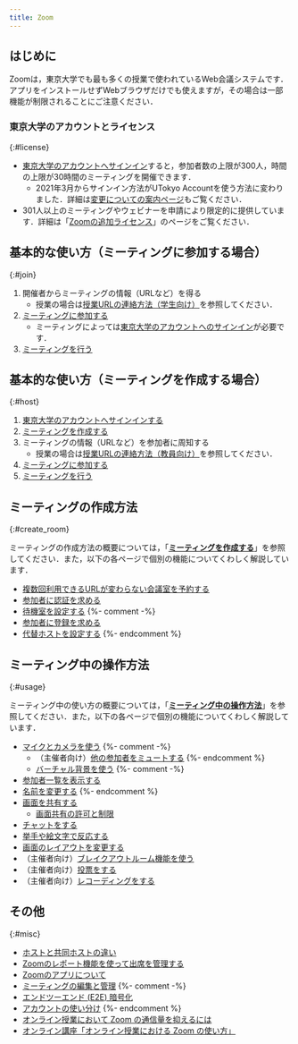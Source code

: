 ```yaml
---
title: Zoom
---
```


## はじめに

Zoomは，東京大学でも最も多くの授業で使われているWeb会議システムです．アプリをインストールせずWebブラウザだけでも使えますが，その場合は一部機能が制限されることにご注意ください．

### 東京大学のアカウントとライセンス
{:#license}

- [東京大学のアカウントへサインイン](signin/)すると，参加者数の上限が300人，時間の上限が30時間のミーティングを開催できます．
    - 2021年3月からサインイン方法がUTokyo Accountを使う方法に変わりました．詳細は[変更についての案内ページ](/change2021s/)もご覧ください．
- 301人以上のミーティングやウェビナーを申請により限定的に提供しています．詳細は「[Zoomの追加ライセンス](license)」のページをご覧ください．

## 基本的な使い方（ミーティングに参加する場合）
{:#join}

1. 開催者からミーティングの情報（URLなど）を得る
    - 授業の場合は[授業URLの連絡方法（学生向け）](/oc/url)を参照してください．
1. [ミーティングに参加する](join/)
    - ミーティングによっては[東京大学のアカウントへのサインイン](signin/)が必要です．
1. [ミーティングを行う](usage/)

## 基本的な使い方（ミーティングを作成する場合）
{:#host}

1. [東京大学のアカウントへサインインする](signin/)
1. [ミーティングを作成する](create_room/)
1. ミーティングの情報（URLなど）を参加者に周知する
    - 授業の場合は[授業URLの連絡方法（教員向け）](/faculty_members/url)を参照してください．
1. [ミーティングに参加する](join/)
1. [ミーティングを行う](usage/)

## ミーティングの作成方法
{:#create_room}

ミーティングの作成方法の概要については，「**[ミーティングを作成する](create_room/)**」を参照してください．また，以下の各ページで個別の機能についてくわしく解説しています．

- [複数回利用できるURLが変わらない会議室を予約する](create_room/date_and_time/)
- [参加者に認証を求める](create_room/auth/)
- [待機室を設定する](create_room/waiting_room/)
{%- comment -%}
- [参加者に登録を求める](create_room/registration/)
- [代替ホストを設定する](create_room/alternative_host/)
{%- endcomment %}

## ミーティング中の操作方法
{:#usage}

ミーティング中の使い方の概要については，「**[ミーティング中の操作方法](usage/)**」を参照してください．また，以下の各ページで個別の機能についてくわしく解説しています．

- [マイクとカメラを使う](usage/mic_cam/)
{%- comment -%}
    - （主催者向け）[他の参加者をミュートする](usage/mic_cam/#mute_participants)
{%- endcomment %}
    - [バーチャル背景を使う](usage/mic_cam/virtual_background/)
{%- comment -%}
- [参加者一覧を表示する](usage/participants/)
- [名前を変更する](usage/participants/#change_name)
{%- endcomment %}
- [画面を共有する](usage/screen_sharing/)
    - [画面共有の許可と制限](usage/screen_sharing/security/)
- [チャットをする](usage/chat/)
- [挙手や絵文字で反応する](usage/reaction/)
- [画面のレイアウトを変更する](usage/layout/)
- （主催者向け）[ブレイクアウトルーム機能を使う](usage/breakout/)
- （主催者向け）[投票をする](usage/poll/)
- （主催者向け）[レコーディングをする](usage/recording/)

## その他
{:#misc}

- [ホストと共同ホストの違い](misc/host_cohost/)
- [Zoomのレポート機能を使って出席を管理する](misc/report/)
- [Zoomのアプリについて](misc/app/)
- [ミーティングの編集と管理](misc/edit_meeting/)
{%- comment -%}
- [エンドツーエンド (E2E) 暗号化](misc/e2e/)
- [アカウントの使い分け](misc/multiple_accounts/)
{%- endcomment %}
- [オンライン授業において Zoom の通信量を抑えるには](/articles/zoom-data-traffic)
- [オンライン講座「オンライン授業における Zoom の使い方」](/events/2021-03-25/)


